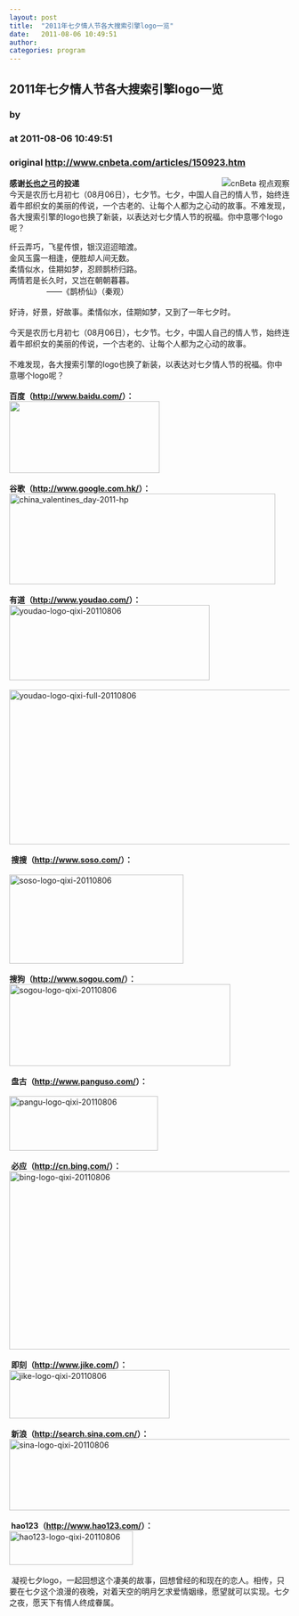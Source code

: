 ```yaml
---
layout: post
title:  "2011年七夕情人节各大搜索引擎logo一览"
date:   2011-08-06 10:49:51
author: 
categories: program
---
```


## 2011年七夕情人节各大搜索引擎logo一览
### by 
### at 2011-08-06 10:49:51
### original <http://www.cnbeta.com/articles/150923.htm>

<div><a rel="nofollow" href="http://www.cnbeta.com/topics/305.htm"><img src="http://img.cnbeta.com/topics/view.gif" alt="cnBeta 视点观察" name="sign" align="right"></a>
        <p><b>感谢<a rel="nofollow" href="http://www.isunbin.com">长也之弓</a>的投递</b><br>
今天是农历七月初七（08月06日），七夕节。七夕，中国人自己的情人节，始终连着牛郎织女的美丽的传说，一个古老的、让每个人都为之心动的故事。不难发现，各大搜索引擎的logo也换了新装，以表达对七夕情人节的祝福。你中意哪个logo呢？</p>
		<p>纤云弄巧，飞星传恨，银汉迢迢暗渡。<br>
金风玉露一相逢，便胜却人间无数。<br>
柔情似水，佳期如梦，忍顾鹊桥归路。<br>
两情若是长久时，又岂在朝朝暮暮。<br>
                 ――《鹊桥仙》（秦观） <br>
<br>
好诗，好景，好故事。柔情似水，佳期如梦，又到了一年七夕时。<br>
<br>
今天是农历七月初七（08月06日），七夕节。七夕，中国人自己的情人节，始终连着牛郎织女的美丽的传说，一个古老的、让每个人都为之心动的故事。<br>
<br>
不难发现，各大搜索引擎的logo也换了新装，以表达对七夕情人节的祝福。你中意哪个logo呢？<br>
<br>
<strong>百度（<a rel="nofollow" href="http://www.baidu.com/">http://www.baidu.com/</a>）：</strong><br>
<img src="http://img.cnbeta.com/newsimg/110806/1049510229740058.gif" height="129" width="270"><br>
<a rel="nofollow" href="http://img.cnbeta.com/newsimg/110806/1049510229740058.gif"></a><br>
<strong>谷歌（<a rel="nofollow" href="http://www.google.com.hk/">http://www.google.com.hk/</a>）：</strong><br>
<a rel="nofollow" href="http://img.cnbeta.com/newsimg/110806/1049521552137075.jpg"><img style="zoom:1;display:block" title="china_valentines_day-2011-hp" src="http://img.cnbeta.com/newsimg/110806/1049521552137075.jpg" height="163" width="478"></a><br>
<strong>有道（<a rel="nofollow" href="http://www.youdao.com/">http://www.youdao.com/</a>）：</strong><br>
<a rel="nofollow" href="http://img.cnbeta.com/newsimg/110806/10495221479671510.png"><img style="zoom:1;display:block" title="youdao-logo-qixi-20110806" src="http://img.cnbeta.com/newsimg/110806/10495221479671510.png" height="135" width="360"></a><br>
<a rel="nofollow" href="http://www.isunbin.com/wp-content/uploads/2011/08/youdao-logo-qixi-full-20110806.png"><img style="zoom:1;display:block" title="youdao-logo-qixi-full-20110806" src="http://img.cnbeta.com/newsimg/110806/10495332075252810.png" height="278" width="600"></a><br>
<strong> 搜搜（<a rel="nofollow" href="http://www.soso.com/">http://www.soso.com/</a>）：</strong><br>
 <br>
<a rel="nofollow" href="http://img.cnbeta.com/newsimg/110806/1049534552124295.jpg"><img style="zoom:1;display:block" title="soso-logo-qixi-20110806" src="http://img.cnbeta.com/newsimg/110806/1049534552124295.jpg" height="160" width="313"></a><br>
<strong>搜狗（<a rel="nofollow" href="http://www.sogou.com/">http://www.sogou.com/</a>）：</strong><br>
<a rel="nofollow" href="http://img.cnbeta.com/newsimg/110806/1049535297308820.jpg"><img style="zoom:1;display:block" title="sogou-logo-qixi-20110806" src="http://img.cnbeta.com/newsimg/110806/1049535297308820.jpg" height="147" width="397"></a><br>
<strong> 盘古（<a rel="nofollow" href="http://www.panguso.com/">http://www.panguso.com/</a>）：</strong><br>
 <br>
<a rel="nofollow" href="http://img.cnbeta.com/newsimg/110806/10495361711631983.jpg"><img style="zoom:1;display:block" title="pangu-logo-qixi-20110806" src="http://img.cnbeta.com/newsimg/110806/10495361711631983.jpg" height="98" width="267"></a><br>
<strong> 必应（<a rel="nofollow" href="http://cn.bing.com/">http://cn.bing.com/</a>）：</strong><br>
<a rel="nofollow" href="http://www.isunbin.com/wp-content/uploads/2011/08/bing-logo-qixi-20110806.jpg"><img style="zoom:1;display:block" title="bing-logo-qixi-20110806" src="http://img.cnbeta.com/newsimg/110806/10495371637279585.jpg" height="320" width="600"></a><br>
<strong> 即刻（<a rel="nofollow" href="http://www.jike.com/">http://www.jike.com/</a>）：</strong><br>
<a rel="nofollow" href="http://img.cnbeta.com/newsimg/110806/10495481671863131.gif"><img style="zoom:1;display:block" title="jike-logo-qixi-20110806" src="http://img.cnbeta.com/newsimg/110806/10495481671863131.gif" height="87" width="288"></a><br>
<strong> 新浪（<a rel="nofollow" href="http://search.sina.com.cn/">http://search.sina.com.cn/</a>）：</strong><br>
<a rel="nofollow" href="http://img.cnbeta.com/newsimg/110806/1049549746017067.jpg"><img style="zoom:1;display:block" title="sina-logo-qixi-20110806" src="http://img.cnbeta.com/newsimg/110806/1049549746017067.jpg" height="128" width="515"></a><br>
<strong> hao123（<a rel="nofollow" href="http://www.hao123.com/">http://www.hao123.com/</a>）：</strong><br>
<a rel="nofollow" href="http://img.cnbeta.com/newsimg/110806/10495410425690083.png"><img style="zoom:1;display:block" title="hao123-logo-qixi-20110806" src="http://img.cnbeta.com/newsimg/110806/10495410425690083.png" height="61" width="222"></a><br>
 凝视七夕logo，一起回想这个凄美的故事，回想曾经的和现在的恋人。相传，只要在七夕这个浪漫的夜晚，对着天空的明月乞求爱情姻缘，愿望就可以实现。七夕之夜，愿天下有情人终成眷属。<br></p></div>